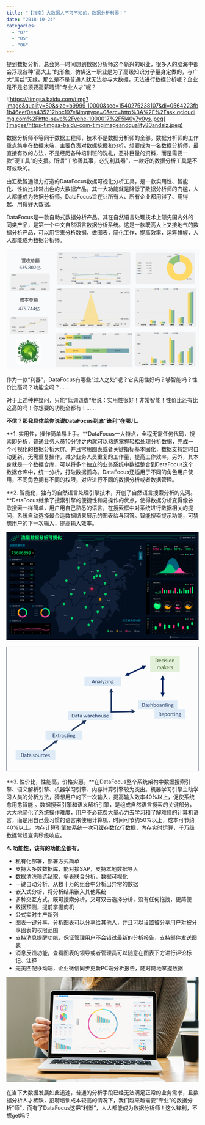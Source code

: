 ```yaml
---
title: "【指南】大数据人不可不知的，数据分析利器！"
date: "2018-10-24"
categories: 
  - "07"
  - "05"
  - "06"
---
```


提到数据分析，总会第一时间想到数据分析师这个新兴的职业，很多人的脑海中都会浮现各种“高大上”的形象，仿佛这一职业是为了高级知识分子量身定做的，与广大“屌丝”无缘。那么是不是普通人就无法参与大数据，无法进行数据分析呢？企业是不是必须要高薪聘请“专业人才”呢？

![https://timgsa.baidu.com/timg?image&quality=80&size=b9999_10000&sec=1540275238107&di=0564223fb1b46eef0ea435212bbc197e&imgtype=0&src=http%3A%2F%2Fask.qcloudimg.com%2Fhttp-save%2Fyehe-1000017%2F5l40y7y0ys.jpeg](images/https-timgsa-baidu-com-timgimageandquality80andsiz.jpeg)

数据分析师不等同于数据工程师，技术不是数据分析师的全部。数据分析师的工作重点集中在数据末端，主要负责对数据挖掘和分析。想要成为一名数据分析师，最直接有效的方法，不是经历各种培训班的洗礼，恶补巨量的资料，而是需要一款“硬工具”的支援。所谓“工欲善其事，必先利其器”，一款好的数据分析工具是不可或缺的。

由汇数智通倾力打造的DataFocus数据可视化分析工具，是一款实用性、智能化、性价比非常出色的大数据产品。其一大功能就是降低了数据分析师的门槛，人人都能成为数据分析师。DataFocus旨在让所有人、所有企业都用得了、用得起、用得好大数据。

DataFocus是一款自助式数据分析产品。其在自然语言处理技术上领先国内外的同类产品，是第一个中文自然语言数据分析系统。这是一款既高大上又接地气的数据分析产品，可以用它来分析数据，做图表，简化工作，提高效率，运筹帷幄，人人都能成为数据分析师。

![](images/word-image-14.png)

作为一款“利器”，DataFocus有哪些“过人之处”呢？它实用性好吗？够智能吗？性价比高吗？功能全吗？……

对于上述种种疑问，只能“低调谦虚”地说：实用性很好！非常智能！性价比还有比这高的吗！你想要的功能全都有！……

**不信？那我具体给你说说DataFocus到底“锋利”在哪儿。**

**1\. 实用性，操作简单易上手。**DataFocus一大特点，全程无需任何代码，搜索即分析，普通业务人员10分钟之内就可以熟练掌握轻松处理分析数据，完成一个可视化的数据分析大屏。并且常用图表或者关键指标基本固化，数据支持定时自动更新，无需重复操作，减少业务人员重复的工作量，提高工作效率。另外，其本身就是一个数据仓库，可以将多个独立的业务系统中数据整合到DataFocus这个数据仓库中，统一分析，打破数据孤岛。DataFocus还适用于不同的角色用户使用，不同角色拥有不同的权限，对应进行不同的数据分析或者数据管理。

**2\. 智能化，独有的自然语言处理引擎技术，开创了自然语言搜索分析的先河。**DataFocus继承了搜索引擎的便捷性和易操作的优点，使得数据分析变得像谷歌搜索一样简单，用户用自己熟悉的语言，在搜索框中对系统进行数据相关的提问，系统自动选择最合适数据结果展示的图表给与回答。智能搜索提示功能，可猜想用户的下一次输入，提高输入效率。

![](images/word-image-15.png)

![](images/word-image-16.png)

**3\. 性价比，性能高，价格实惠。**在DataFocus整个系统架构中数据搜索引擎、语义解析引擎、机器学习引擎、内存计算引擎较为突出。机器学习引擎主动学习人类的分析方法，猜想用户的下一次输入，提高输入效率40%以上，促使系统愈用愈智能 。数据搜索引擎和语义解析引擎，是组成自然语言搜索的关键部分，大大地简化了系统操作难度，用户不必花费大量心力去学习和了解难懂的计算机语言，而是用自己最习惯的语言来使用计算机，时间可节约50%以上，成本可节约40%以上。内存计算引擎使系统一次可缓存数亿行数据，内存实时运算，千万级数据常规查询秒级响应。

**4\. 功能性，该有的功能全都有。**

- 私有化部署，部署方式简单
- 支持大多数数据库，能对接SAP，支持本地数据导入
- 数据清洗筛选钻取，多表联合分析，数据可视化
- 一键自动分析，从数十万的组合中分析出异常的数据
- 嵌入式分析，将分析结果嵌入其他系统
- 多种交互方式，既可搜索分析，又可双击选择分析，没有任何拖拽，更简便
- 数据预测，提前掌握商机
- 公式实时生产新列
- 图表一键分享，分析图表可以分享给其他人，并且可以设置被分享用户对被分享图表的权限范围
- 支持消息提醒功能，保证管理用户不会错过最新的分析报告，支持邮件发送图表
- 消息反馈功能，查看图表的领导或者管理员可以随意在图表下方进行评论标记、注释
- 完美匹配移动端，企业微信同步更新PC端分析报告，随时随地掌握数据

![](images/word-image-17.png)

在当下大数据发展如此迅速，普通的分析手段已经无法满足正常的业务需求，且数据分析人才稀缺，招聘培训成本较高的情况下，我们越来越需要“专业”的数据分析“师”，而有了DataFocus这把“利器”，人人都能成为数据分析师！这么锋利，不想get吗？
